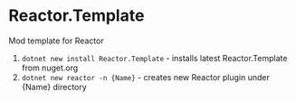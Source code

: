 # Reactor.Template
Mod template for Reactor

1. `dotnet new install Reactor.Template` - installs latest Reactor.Template from nuget.org
2. `dotnet new reactor -n {Name}` - creates new Reactor plugin under {Name} directory
